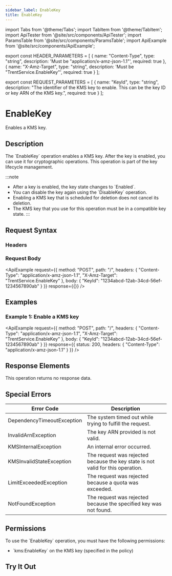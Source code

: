 ```yaml
---
sidebar_label: EnableKey
title: EnableKey
---
```


import Tabs from '@theme/Tabs';
import TabItem from '@theme/TabItem';
import ApiTester from '@site/src/components/ApiTester';
import ParamsTable from '@site/src/components/ParamsTable';
import ApiExample from '@site/src/components/ApiExample';

export const HEADER_PARAMETERS = [
  {
    name: "Content-Type",
    type: "string",
    description: 'Must be "application/x-amz-json-1.1"',
    required: true
  },
  {
    name: "X-Amz-Target",
    type: "string",
    description: 'Must be "TrentService.EnableKey"',
    required: true
  }
];

export const REQUEST_PARAMETERS = [
  {
    name: "KeyId",
    type: "string",
    description: "The identifier of the KMS key to enable. This can be the key ID or key ARN of the KMS key.",
    required: true
  }
];

# EnableKey

Enables a KMS key.

## Description

The \`EnableKey\` operation enables a KMS key. After the key is enabled, you can use it for cryptographic operations. This operation is part of the key lifecycle management.

:::note
- After a key is enabled, the key state changes to \`Enabled\`.
- You can disable the key again using the \`DisableKey\` operation.
- Enabling a KMS key that is scheduled for deletion does not cancel its deletion.
- The KMS key that you use for this operation must be in a compatible key state.
:::

## Request Syntax

### Headers

<ParamsTable parameters={HEADER_PARAMETERS} />

### Request Body

<ParamsTable parameters={REQUEST_PARAMETERS} />

<ApiExample
  request={{
    method: "POST",
    path: "/",
    headers: {
      "Content-Type": "application/x-amz-json-1.1",
      "X-Amz-Target": "TrentService.EnableKey"
    },
    body: {
      "KeyId": "1234abcd-12ab-34cd-56ef-1234567890ab"
    }
  }}
  response={{}}
/>

## Examples

### Example 1: Enable a KMS key

<ApiExample
  request={{
    method: "POST",
    path: "/",
    headers: {
      "Content-Type": "application/x-amz-json-1.1",
      "X-Amz-Target": "TrentService.EnableKey"
    },
    body: {
      "KeyId": "1234abcd-12ab-34cd-56ef-1234567890ab"
    }
  }}
  response={{
    status: 200,
    headers: {
      "Content-Type": "application/x-amz-json-1.1"
    }
  }}
/>

## Response Elements

This operation returns no response data.

## Special Errors

| Error Code | Description |
|------------|-------------|
| DependencyTimeoutException | The system timed out while trying to fulfill the request. |
| InvalidArnException | The key ARN provided is not valid. |
| KMSInternalException | An internal error occurred. |
| KMSInvalidStateException | The request was rejected because the key state is not valid for this operation. |
| LimitExceededException | The request was rejected because a quota was exceeded. |
| NotFoundException | The request was rejected because the specified key was not found. |

## Permissions

To use the \`EnableKey\` operation, you must have the following permissions:
- \`kms:EnableKey\` on the KMS key (specified in the policy)

## Try It Out

<ApiTester
  operation="EnableKey"
  description="Enable a KMS key."
  parameters={REQUEST_PARAMETERS}
  exampleResponse={{}}
/> 